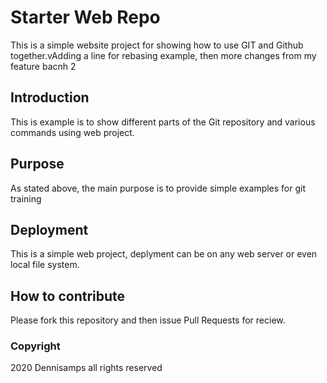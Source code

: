 # Starter Web Repo

This is a simple website project for showing how to use GIT and Github together.vAdding a line for rebasing example, then more changes from my feature bacnh 2

## Introduction

This is example is to show different parts of the Git repository and various commands using web project.

## Purpose

As stated above, the main purpose is to provide simple examples for git training

## Deployment

This is a simple web project, deplyment can be on any web server or even local file system.

## How to contribute

Please fork this repository and then issue Pull Requests for reciew. 

### Copyright

2020 Dennisamps all rights reserved